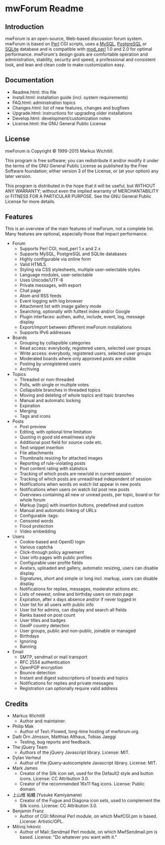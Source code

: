 # mwForum Readme

## Introduction

mwForum is an open-source, Web-based discussion forum system. mwForum is based on [Perl](http://www.perl.com/) CGI scripts, uses a [MySQL](https://mariadb.org/), [PostgreSQL](http://www.postgresql.org/) or [SQLite](http://www.sqlite.org/) database and is compatible with [mod_perl](http://perl.apache.org/) 1.0 and 2.0 for optimal performance. mwForum's design goals are comfortable operation and administration, stability, security and speed, a professional and consistent look, and lean and clean code to make customization easy.

## Documentation

* Readme.html: this file
* Install.html: installation guide (incl. system requirements)
* FAQ.html: administration topics
* Changes.html: list of new features, changes and bugfixes
* Upgrade.html: instructions for upgrading older installations
* Develop.html: development/customization notes
* License.html: the GNU General Public License

## License

mwForum is Copyright © 1999-2015 Markus Wichitill.

This program is free software; you can redistribute it and/or modify it under the terms of the GNU General Public License as published by the Free Software foundation; either version 3 of the License, or (at your option) any later version.

This program is distributed in the hope that it will be useful, but WITHOUT ANY WARRANTY; without even the implied warranty of MERCHANTABILITY or FITNESS FOR A PARTICULAR PURPOSE. See the GNU General Public License for more details.

## Features

This is an overview of the main features of mwForum, not a complete list. Many features are optional, especially those that impact performance.

* Forum
    * Supports Perl CGI, mod_perl 1.x and 2.x
    * Supports MySQL, PostgreSQL and SQLite databases
    * Highly configurable via online form
    * Valid HTML5.
    * Styling via CSS stylesheets, multiple user-selectable styles
    * Language modules, user-selectable
    * Uses Unicode/UTF-8
    * Private messages, with export
    * Chat page
    * Atom and RSS feeds
    * Event logging with log browser
    * Attachment list with image gallery mode
    * Searching, optionally with fulltext index and/or Google
    * Plugin interfaces: authen, authz, include, event, log, message display
    * Export/import between different mwForum installations
    * Supports IPv6 addresses
* Boards
    * Grouping by collapsible categories
    * Read access: everybody, registered users, selected user groups
    * Write access: everybody, registered users, selected user groups
    * Moderated boards where only approved posts are visible
    * Posting by unregistered users
    * Archiving
* Topics
    * Threaded or non-threaded
    * Polls, with single or multiple votes
    * Collapsible branches in threaded topics
    * Moving and deleting of whole topics and topic branches
    * Manual and automatic locking
    * Expiration
    * Merging
    * Tags and icons
* Posts
    * Post preview
    * Editing, with optional time limitation
    * Quoting in good old email/news style
    * Additional post field for source code etc.
    * Text snippet insertion
    * File attachments
    * Thumbnails resizing for attached images
    * Reporting of rule-violating posts
    * Post content rating with statistics
    * Tracking of which posts are new/old in current session
    * Tracking of which posts are unread/read independent of session
    * Notifications when words on watch list appear in new posts
    * Notifications when users on watch list post new posts
    * Overviews containing all new or unread posts, per topic, board or for whole forum
    * Markup [tags] with insertion buttons, predefined and custom
    * Manual and automatic linking of URLs
    * Configurable :tags:
    * Censored words
    * Flood protection
    * Video embedding
* Users
    * Cookie-based and OpenID login
    * Various captcha
    * Click-through policy agreement
    * User info pages with public profiles
    * Configurable user profile fields
    * Avatars, uploaded and gallery, automatic resizing, users can disable display
    * Signatures, short and simple or long incl. markup, users can disable display
    * Notifications for replies, messages, moderator actions etc.
    * Lists of newest, online and birthday users on main page
    * Expiration, after x days absence and/or if never logged in
    * User list for all users with public info
    * User list for admins, can display and search all fields
    * Ranks based on post count
    * User titles and badges
    * GeoIP country detection
    * User groups, public and non-public, joinable or managed
    * Birthdays
    * Ignoring
    * Banning
* Email
    * SMTP, sendmail or mail transport
    * RFC 2554 authentication
    * OpenPGP encryption
    * Bounce detection
    * Instant and digest subscriptions of boards and topics
    * Notifications for replies and private messages
    * Registration can optionally require valid address

## Credits

* Markus Wichitill
    * Author and maintainer.
* Philip Mak
    * Author of Text::Flowed, long-time hosting of mwforum.org.
* Daði Örn Jónsson, Matthias Althaus, Tobias Jaeggi
    * Testing, bug reports and feedback.
* The jQuery Team
    * Authors of the jQuery Javascript library. License: MIT.
* Dylan Verheul
    * Author of the jQuery-autocomplete Javascript library. License: MIT.
* Mark James
    * Creator of the Silk icon set, used for the Default2 style and button icons. License: CC Attribution 3.0.
    * Creator of the recommended 16x11 flag icons. License: Public domain.
* 上山根 祐輔 (Yusuke Kamiyamane)
    * Creator of the Fugue and Diagona icon sets, used to complement the Silk icons. License: CC Attribution 3.0.
* Benjamin Franz
    * Author of CGI::Minimal Perl module, on which MwfCGI.pm is based. License: Artistic/GPL.
* Milivoj Ivkovic
    * Author of Mail::Sendmail Perl module, on which MwfSendmail.pm is based. License: "Do whatever you want with it."
